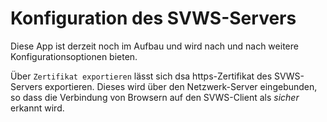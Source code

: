 # Konfiguration des SVWS-Servers

Diese App ist derzeit noch im Aufbau und wird nach und nach weitere Konfigurationsoptionen bieten.

Über `Zertifikat exportieren` lässt sich dsa https-Zertifikat des SVWS-Servers exportieren. Dieses wird über den Netzwerk-Server eingebunden, so dass die Verbindung von Browsern auf den SVWS-Client als *sicher* erkannt wird.